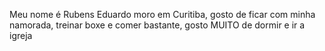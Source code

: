 Meu nome é Rubens Eduardo 
moro em Curitiba, 
gosto de ficar com minha namorada, treinar boxe e comer bastante, 
gosto MUITO de dormir e ir a igreja 

